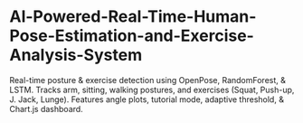 # Al-Powered-Real-Time-Human-Pose-Estimation-and-Exercise-Analysis-System
Real-time posture &amp; exercise detection using OpenPose, RandomForest, &amp; LSTM. Tracks arm, sitting, walking postures, and exercises (Squat, Push-up, J. Jack, Lunge). Features angle plots, tutorial mode, adaptive threshold, &amp; Chart.js dashboard.
